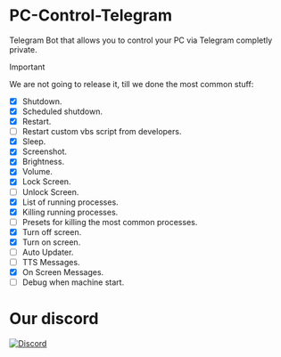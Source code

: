 # PC-Control-Telegram
Telegram Bot that allows you to control your PC via Telegram completly private.

> [!IMPORTANT]
> We are not going to release it, till we done the most common stuff:
> - [x] Shutdown.
> - [x] Scheduled shutdown.
> - [x] Restart.
> - [ ] Restart custom vbs script from developers.
> - [x] Sleep.
> - [x] Screenshot.
> - [x] Brightness.
> - [x] Volume.
> - [x] Lock Screen.
> - [ ] Unlock Screen.
> - [x] List of running processes.
> - [x] Killing running processes.
> - [ ] Presets for killing the most common processes.
> - [x] Turn off screen.
> - [x] Turn on screen.
> - [ ] Auto Updater.
> - [ ] TTS Messages.
> - [x] On Screen Messages.
> - [ ] Debug when machine start.

# Our discord
[![Discord](https://img.shields.io/discord/1105322344253235291?color=green%20&label=Discord&logo=discord&style=plastic)](https://discord.gg/7YcpGBYAYy)   
